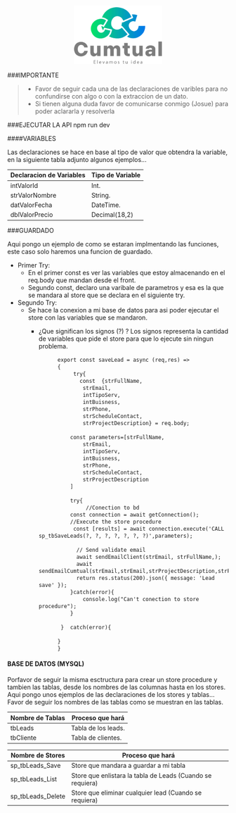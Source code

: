 <div align="center">
    <img src="/src/assets/img/logocumtual-23.webp" alt="Logo Cumtual" width="200" />
</div>

###IMPORTANTE
> - Favor de seguir cada una de las declaraciones de varibles para no confundirse con algo o con la extraccion de un dato.
> - Si tienen alguna duda favor de comunicarse conmigo (Josue) para poder aclararla y resolverla

###EJECUTAR LA API
	npm run dev


####VARIABLES

Las declaraciones se hace en base al tipo de valor que obtendra la variable, en la siguiente tabla adjunto algunos ejemplos...

Declaracion de Variables  | Tipo de Variable
------------- | -------------
 intValorId | Int.
strValorNombre  | String. 
datValorFecha  | DateTime. 
dblValorPrecio  | Decimal(18,2)




###GUARDADO

Aqui pongo un ejemplo de como se estaran implmentando las funciones, este caso solo haremos una funcion de guardado.
- Primer Try: 
	- En el primer const es ver las variables que estoy almacenando en el req.body que mandan desde el front.  
	- Segundo const, declaro una varibale de parametros y esa es la que se mandara al store que se declara en el siguiente try.
- Segundo Try:
	- Se hace la conexion a mi base de datos para asi poder ejecutar el store con las variables que se mandaron.
		- ¿Que significan los signos (?) ? Los signos representa la cantidad de  variables que pide el store para que lo ejecute sin ningun problema.

					export const saveLead = async (req,res) =>
					{ 
						 try{
						   const  {strFullName,
							strEmail,
							intTipoServ,
							intBuisness,
							strPhone,
							strScheduleContact,
							strProjectDescription} = req.body;

						const parameters=[strFullName,
							strEmail,
							intTipoServ,
							intBuisness,
							strPhone,
							strScheduleContact,
							strProjectDescription
						]

						try{
							 //Conection to bd
						const connection = await getConnection();
						//Execute the store procedure 
						 const [results] = await connection.execute('CALL sp_tbSaveLeads(?, ?, ?, ?, ?, ?, ?)',parameters);

						  // Send validate email
						  await sendEmailClient(strEmail, strFullName,);
						  await sendEmailCumtual(strEmail,strEmail,strProjectDescription,strPhone);
						  return res.status(200).json({ message: 'Lead save' });
						}catch(error){
							console.log("Can't conection to store procedure");
						}

					 }  catch(error){

					} 
					}

#### BASE DE DATOS (MYSQL)

Porfavor de seguir la misma esctructura para crear un store procedure y tambien las tablas, desde los nombres de las columnas hasta en los stores. Aqui pongo unos ejemplos de las declaraciones de los stores y tablas...
Favor de seguir los nombres de las tablas como se muestran en las tablas.

Nombre de Tablas  | Proceso que hará
------------- | ------------- |
 tbLeads | Tabla de los leads.
tbCliente  |   Tabla de clientes.

Nombre de Stores  | Proceso que hará
------------- | ------------- |
 sp_tbLeads_Save |  Store que mandara a guardar a mi tabla
sp_tbLeads_List  |  Store que enlistara la tabla de Leads (Cuando se requiera)
sp_tbLeads_Delete  | Store que eliminar cualquier lead (Cuando se requiera)



